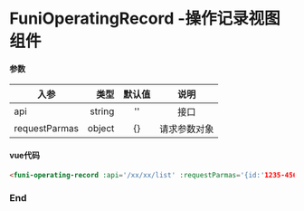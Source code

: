 # FuniOperatingRecord -操作记录视图组件

#### 参数
| 入参        | 类型   |  默认值  | 说明  |
| --------   | -----:  | :----:  |:----:  |
| api      | string   |   ''     | 接口    |
| requestParmas      | object   |  {}     | 请求参数对象    |


#### vue代码
```html
<funi-operating-record :api='/xx/xx/list' :requestParmas='{id:'1235-4564-5562-54652-1562'}'></funi-operating-record>
```


### End